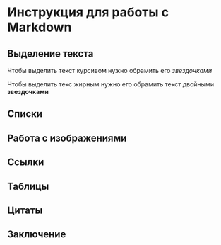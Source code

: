 # Инструкция для работы с Markdown

## Выделение текста

Чтобы выделить текст курсивом нужно обрамить его *звездочками*

Чтобы выделить текс жирным нужно его обрамить текст двойными **звездочками**

## Списки

## Работа с изображениями

## Ссылки

## Таблицы

## Цитаты

## Заключение